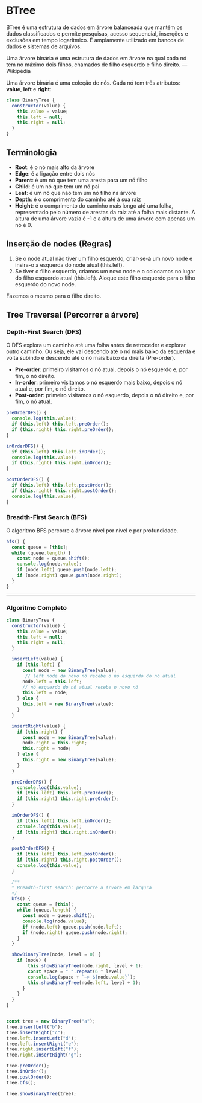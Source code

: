 # BTree

BTree é uma estrutura de dados em árvore balanceada que mantém os dados classificados e permite pesquisas, acesso sequencial, inserções e exclusões em tempo logarítmico. É amplamente utilizado em bancos de dados e sistemas de arquivos.

Uma árvore binária é uma estrutura de dados em árvore na qual cada nó tem no máximo dois filhos, chamados de filho esquerdo e filho direito. —  Wikipédia

Uma árvore binária é uma coleção de nós. Cada nó tem três atributos: **value**, **left** e **right**:

```js
class BinaryTree {
  constructor(value) {
    this.value = value;
    this.left = null;
    this.right = null;
  }
}
```

## Terminologia
- **Root**: é o nó mais alto da árvore
- **Edge**: é a ligação entre dois nós
- **Parent**: é um nó que tem uma aresta para um nó filho
- **Child**: é um nó que tem um nó pai
- **Leaf**: é um nó que não tem um nó filho na árvore
- **Depth**: é o comprimento do caminho até à sua raiz
- **Height**: é o comprimento do caminho mais longo até uma folha, representado pelo número de arestas da raiz até a folha mais distante. A altura de uma árvore vazia é -1 e a altura de uma árvore com apenas um nó é 0.

## Inserção de nodes (Regras)
1. Se o node atual não tiver um filho esquerdo, criar-se-á um novo node e insira-o à esquerda do node atual (this.left).
2. Se tiver o filho esquerdo, criamos um novo node e o colocamos no lugar do filho esquerdo atual (this.left). Aloque este filho esquerdo para o filho esquerdo do novo node.

Fazemos o mesmo para o filho direito.

## Tree Traversal (Percorrer a árvore)

### Depth-First Search (DFS)
O DFS explora um caminho até uma folha antes de retroceder e explorar outro caminho. Ou seja, ele vai descendo até o nó mais baixo da esquerda e volta subindo e descendo até o nó mais baixo da direita (Pre-order).

- **Pre-order**: primeiro visitamos o nó atual, depois o nó esquerdo e, por fim, o nó direito.
- **In-order**: primeiro visitamos o nó esquerdo mais baixo, depois o nó atual e, por fim, o nó direito.
- **Post-order**: primeiro visitamos o nó esquerdo, depois o nó direito e, por fim, o nó atual.

```js
preOrderDFS() {
  console.log(this.value);
  if (this.left) this.left.preOrder();
  if (this.right) this.right.preOrder();
}

inOrderDFS() {
  if (this.left) this.left.inOrder();
  console.log(this.value);
  if (this.right) this.right.inOrder();
}

postOrderDFS() {
  if (this.left) this.left.postOrder();
  if (this.right) this.right.postOrder();
  console.log(this.value);
}
```

### Breadth-First Search (BFS)
O algoritmo BFS percorre a árvore nível por nível e por profundidade.

```js
bfs() {
  const queue = [this];
  while (queue.length) {
    const node = queue.shift();
    console.log(node.value);
    if (node.left) queue.push(node.left);
    if (node.right) queue.push(node.right);
  }
}
```

---

### Algoritmo Completo

```js
class BinaryTree {
  constructor(value) {
    this.value = value;
    this.left = null;
    this.right = null;
  }

  insertLeft(value) {
    if (this.left) {
      const node = new BinaryTree(value);
       // left node do novo nó recebe o nó esquerdo do nó atual
      node.left = this.left;
      // nó esquerdo do nó atual recebe o novo nó
      this.left = node;
    } else {
      this.left = new BinaryTree(value);
    }
  }

  insertRight(value) {
    if (this.right) {
      const node = new BinaryTree(value);
      node.right = this.right;
      this.right = node;
    } else {
      this.right = new BinaryTree(value);
    }
  }

  preOrderDFS() {
    console.log(this.value);
    if (this.left) this.left.preOrder();
    if (this.right) this.right.preOrder();
  }

  inOrderDFS() {
    if (this.left) this.left.inOrder();
    console.log(this.value);
    if (this.right) this.right.inOrder();
  }

  postOrderDFS() {
    if (this.left) this.left.postOrder();
    if (this.right) this.right.postOrder();
    console.log(this.value);
  }

  /**
  * Breadth-first search: percorre a árvore em largura
  */
  bfs() {
    const queue = [this];
    while (queue.length) {
      const node = queue.shift();
      console.log(node.value);
      if (node.left) queue.push(node.left);
      if (node.right) queue.push(node.right);
    }
  }

  showBinaryTree(node, level = 0) {
    if (node) {
        this.showBinaryTree(node.right, level + 1);
        const space = " ".repeat(6 * level)
        console.log(space + `—> ${node.value}`);
        this.showBinaryTree(node.left, level + 1);
      }
    }
  }
}


const tree = new BinaryTree("a");
tree.insertLeft("b");
tree.insertRight("c");
tree.left.insertLeft("d");
tree.left.insertRight("e");
tree.right.insertLeft("f");
tree.right.insertRight("g");

tree.preOrder();
tree.inOrder();
tree.postOrder();
tree.bfs();

tree.showBinaryTree(tree);
```
